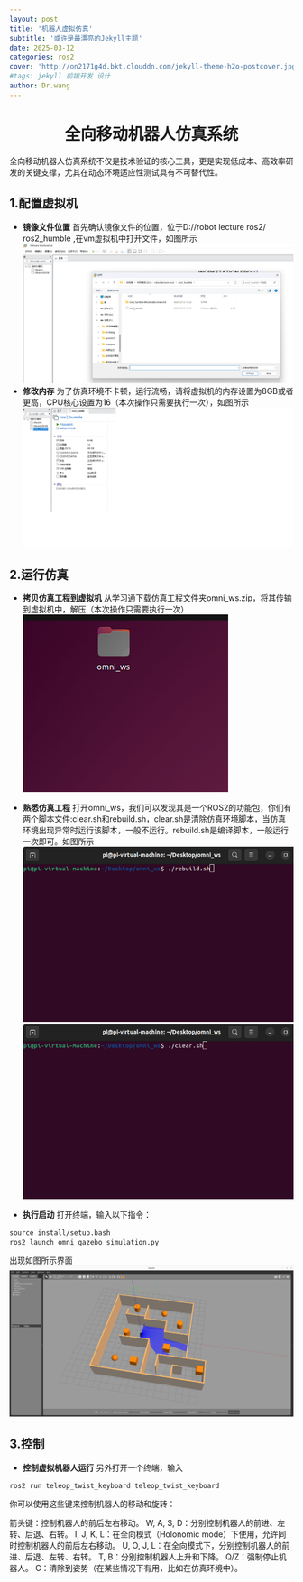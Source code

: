 ```yaml
---
layout: post
title: '机器人虚拟仿真'
subtitle: '或许是最漂亮的Jekyll主题'
date: 2025-03-12
categories: ros2
cover: 'http://on2171g4d.bkt.clouddn.com/jekyll-theme-h2o-postcover.jpg'
#tags: jekyll 前端开发 设计
author: Dr.wang
---
```

# <center>全向移动机器人仿真系统
全向移动机器人仿真系统不仅是技术验证的核心工具，更是实现低成本、高效率研发的关键支撑，尤其在动态环境适应性测试具有不可替代性‌。
## 1.配置虚拟机
- **镜像文件位置**
首先确认镜像文件的位置，位于D://robot lecture ros2/ ros2_humble ,在vm虚拟机中打开文件，如图所示
![alt text](/assets/images/无标题.png)
- **修改内存**
为了仿真环境不卡顿，运行流畅，请将虚拟机的内存设置为8GB或者更高，CPU核心设置为16（本次操作只需要执行一次），如图所示
![alt text](/assets/images/无标题1.png)
## 2.运行仿真
- **拷贝仿真工程到虚拟机**
从学习通下载仿真工程文件夹omni_ws.zip，将其传输到虚拟机中，解压（本次操作只需要执行一次）![alt text](/assets/images/16-08-49.png)


- **熟悉仿真工程**
打开omni_ws，我们可以发现其是一个ROS2的功能包，你们有两个脚本文件:clear.sh和rebuild.sh，clear.sh是清除仿真环境脚本，当仿真环境出现异常时运行该脚本，一般不运行。rebuild.sh是编译脚本，一般运行一次即可。如图所示
![alt text](/assets/images/16-10-02.png)
![alt text](/assets/images/16-10-46.png)
- **执行启动**
打开终端，输入以下指令：
```xml
source install/setup.bash
ros2 launch omni_gazebo simulation.py
```
出现如图所示界面
![alt text](/assets/images/16-12-46.png)
## 3.控制
- **控制虚拟机器人运行**
另外打开一个终端，输入
 ```xml
ros2 run teleop_twist_keyboard teleop_twist_keyboard
 ```
 你可以使用这些键来控制机器人的移动和旋转：

箭头键：控制机器人的前后左右移动。
W, A, S, D：分别控制机器人的前进、左转、后退、右转。
I, J, K, L：在全向模式（Holonomic mode）下使用，允许同时控制机器人的前后左右移动。
U, O, J, L：在全向模式下，分别控制机器人的前进、后退、左转、右转。
T, B：分别控制机器人上升和下降。
Q/Z：强制停止机器人。
C：清除到姿势（在某些情况下有用，比如在仿真环境中）。

